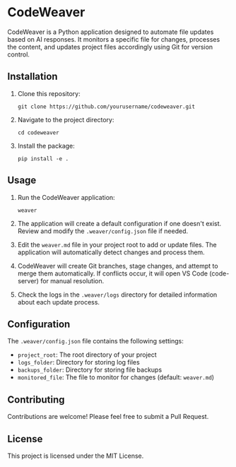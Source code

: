 # CodeWeaver

CodeWeaver is a Python application designed to automate file updates based on AI responses. It monitors a specific file for changes, processes the content, and updates project files accordingly using Git for version control.

## Installation

1. Clone this repository:
   ```
   git clone https://github.com/yourusername/codeweaver.git
   ```

2. Navigate to the project directory:
   ```
   cd codeweaver
   ```

3. Install the package:
   ```
   pip install -e .
   ```

## Usage

1. Run the CodeWeaver application:
   ```
   weaver
   ```

2. The application will create a default configuration if one doesn't exist. Review and modify the `.weaver/config.json` file if needed.

3. Edit the `weaver.md` file in your project root to add or update files. The application will automatically detect changes and process them.

4. CodeWeaver will create Git branches, stage changes, and attempt to merge them automatically. If conflicts occur, it will open VS Code (code-server) for manual resolution.

5. Check the logs in the `.weaver/logs` directory for detailed information about each update process.

## Configuration

The `.weaver/config.json` file contains the following settings:

- `project_root`: The root directory of your project
- `logs_folder`: Directory for storing log files
- `backups_folder`: Directory for storing file backups
- `monitored_file`: The file to monitor for changes (default: `weaver.md`)

## Contributing

Contributions are welcome! Please feel free to submit a Pull Request.

## License

This project is licensed under the MIT License.